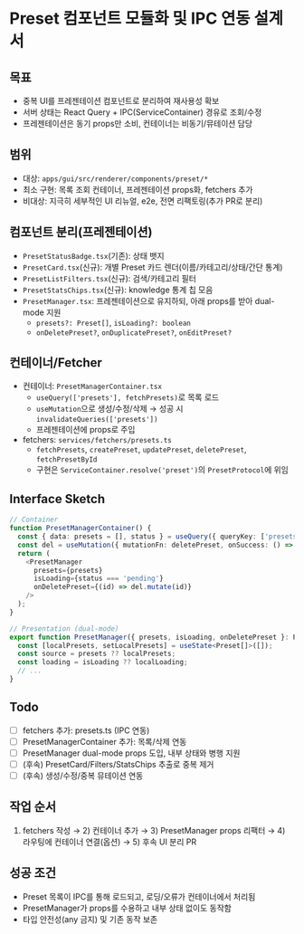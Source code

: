 # Preset 컴포넌트 모듈화 및 IPC 연동 설계서

## 목표

- 중복 UI를 프레젠테이션 컴포넌트로 분리하여 재사용성 확보
- 서버 상태는 React Query + IPC(ServiceContainer) 경유로 조회/수정
- 프레젠테이션은 동기 props만 소비, 컨테이너는 비동기/뮤테이션 담당

## 범위

- 대상: `apps/gui/src/renderer/components/preset/*`
- 최소 구현: 목록 조회 컨테이너, 프레젠테이션 props화, fetchers 추가
- 비대상: 지극히 세부적인 UI 리뉴얼, e2e, 전면 리팩토링(추가 PR로 분리)

## 컴포넌트 분리(프레젠테이션)

- `PresetStatusBadge.tsx`(기존): 상태 뱃지
- `PresetCard.tsx`(신규): 개별 Preset 카드 렌더(이름/카테고리/상태/간단 통계)
- `PresetListFilters.tsx`(신규): 검색/카테고리 필터
- `PresetStatsChips.tsx`(신규): knowledge 통계 칩 모음
- `PresetManager.tsx`: 프레젠테이션으로 유지하되, 아래 props를 받아 dual-mode 지원
  - `presets?: Preset[]`, `isLoading?: boolean`
  - `onDeletePreset?`, `onDuplicatePreset?`, `onEditPreset?`

## 컨테이너/Fetcher

- 컨테이너: `PresetManagerContainer.tsx`
  - `useQuery(['presets'], fetchPresets)`로 목록 로드
  - `useMutation`으로 생성/수정/삭제 → 성공 시 `invalidateQueries(['presets'])`
  - 프레젠테이션에 props로 주입
- fetchers: `services/fetchers/presets.ts`
  - `fetchPresets`, `createPreset`, `updatePreset`, `deletePreset`, `fetchPresetById`
  - 구현은 `ServiceContainer.resolve('preset')`의 `PresetProtocol`에 위임

## Interface Sketch

```ts
// Container
function PresetManagerContainer() {
  const { data: presets = [], status } = useQuery({ queryKey: ['presets'], queryFn: fetchPresets });
  const del = useMutation({ mutationFn: deletePreset, onSuccess: () => invalidate(['presets']) });
  return (
    <PresetManager
      presets={presets}
      isLoading={status === 'pending'}
      onDeletePreset={(id) => del.mutate(id)}
    />
  );
}

// Presentation (dual-mode)
export function PresetManager({ presets, isLoading, onDeletePreset }: Props) {
  const [localPresets, setLocalPresets] = useState<Preset[]>([]);
  const source = presets ?? localPresets;
  const loading = isLoading ?? localLoading;
  // ...
}
```

## Todo

- [ ] fetchers 추가: presets.ts (IPC 연동)
- [ ] PresetManagerContainer 추가: 목록/삭제 연동
- [ ] PresetManager dual-mode props 도입, 내부 상태와 병행 지원
- [ ] (후속) PresetCard/Filters/StatsChips 추출로 중복 제거
- [ ] (후속) 생성/수정/중복 뮤테이션 연동

## 작업 순서

1. fetchers 작성 → 2) 컨테이너 추가 → 3) PresetManager props 리팩터 → 4) 라우팅에 컨테이너 연결(옵션) → 5) 후속 UI 분리 PR

## 성공 조건

- Preset 목록이 IPC를 통해 로드되고, 로딩/오류가 컨테이너에서 처리됨
- PresetManager가 props를 수용하고 내부 상태 없이도 동작함
- 타입 안전성(any 금지) 및 기존 동작 보존
